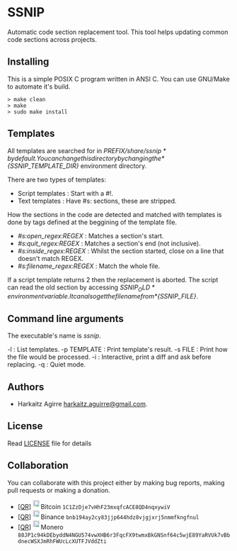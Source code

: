 # SSNIP

Automatic code section replacement tool. This tool helps updating common code
sections across projects.

## Installing

This is a simple POSIX C program written in ANSI C. You can use GNU/Make
to automate it's build.

    > make clean
    > make
    > sudo make install

## Templates

All templates are searched for in *${PREFIX}/share/ssnip* by default. You can change
this directory by changing the *${SSNIP_TEMPLATE_DIR}* environment directory.

There are two types of templates:

- Script templates : Start with a #!.
- Text templates   : Have #s: sections, these are stripped.

How the sections in the code are detected and matched with templates is done by tags
defined at the beggining of the template file.

- *#s:open_regex:REGEX*     : Matches a section's start.
- *#s:quit_regex:REGEX*     : Matches a section's end (not inclusive).
- *#s:inside_regex:REGEX*   : Whilst the section started, close on a line that doesn't match REGEX.
- *#s:filename_regex:REGEX* : Match the whole file.

If a script template returns 2 then the replacement is aborted. The script can read the old section
by accessing *${SSNIP_OLD}* environment variable. It can also get the filename from *${SSNIP_FILE}*.

## Command line arguments

The executable's name is *ssnip*.

-l          : List templates.
-p TEMPLATE : Print template's result.
-s FILE     : Print how the file would be processed.
-i          : Interactive, print a diff and ask before replacing.
-q          : Quiet mode.

## Authors

* Harkaitz Agirre <harkaitz.aguirre@gmail.com>.

## License

Read [LICENSE](LICENSE) file for details

## Collaboration

You can collaborate with this project either by making bug reports,
making pull requests or making a donation.

<ul>
    <li>
        <a href="https://openvirtus.github.io/files/1C1ZzDje7vHhF23mxqfcACE8QD4nqxywiV.png">[QR]</a>
        <img height="20"
             style="max-height:1em;max-width:1em"
             src="https://openvirtus.github.io/files/btc-logo.png">
        Bitcoin <code>1C1ZzDje7vHhF23mxqfcACE8QD4nqxywiV</code>
    </li>
    <li>
        <a href="https://openvirtus.github.io/files/bnb194ay2cy83jjp644hdz8vjgjxrj5nmmfkngfnul.png">[QR]</a>
        <img height="20"
             style="max-height:1em;max-width:1em"
             src="https://openvirtus.github.io/files/bnb-logo.png">
        Binance <code>bnb194ay2cy83jjp644hdz8vjgjxrj5nmmfkngfnul</code>
    </li>
    <li>
        <a href="https://openvirtus.github.io/files/88JP1c94kDEbyddN4NGU574vwXHB6r3FqcFX9twmxBkGNSnf64c5wjE89YaRVUk7vBbdnecWSXJmRhFWUcLcXUTFJVddZti.png">[QR]</a>
        <img height="20"
             style="max-height:1em;max-width:1em"
             src="https://openvirtus.github.io/files/xmr-logo.png">
        Monero <code>88JP1c94kDEbyddN4NGU574vwXHB6r3FqcFX9twmxBkGNSnf64c5wjE89YaRVUk7vBbdnecWSXJmRhFWUcLcXUTFJVddZti</code>
    </li>
</ul>
